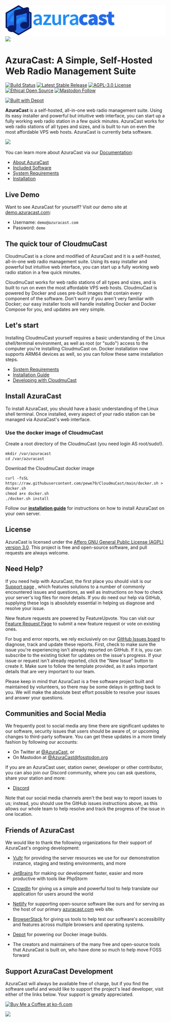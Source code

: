 ![](https://github.com/PeWe79/CloudmuCast/raw/main/resources/azuracast.png)![](https://static.scarf.sh/a.png?x-pxid=d5169ead-cdcf-482c-ab64-c7137d3f8769)

# AzuraCast: A Simple, Self-Hosted Web Radio Management Suite

[![Build Status](https://github.com/azuracast/azuracast/workflows/Build,%20Test%20and%20Publish/badge.svg)](https://github.com/AzuraCast/AzuraCast/actions)
[![Latest Stable Release](https://img.shields.io/packagist/v/azuracast/azuracast.svg?label=latest+stable+version)]()
[![AGPL-3.0 License](https://img.shields.io/github/license/azuracast/azuracast.svg)]()
[![Ethical Open Source](https://img.shields.io/badge/open-ethical-%234baaaa)](https://ethicalsource.dev/definition/)
[![Mastodon Follow](https://img.shields.io/mastodon/follow/000062116?domain=https%3A%2F%2Ffosstodon.org&style=social)](https://fosstodon.org/@AzuraCast)

[![Built with Depot](https://depot.dev/badges/built-with-depot.svg)](https://depot.dev/?utm_source=AzuraCast)

**AzuraCast** is a self-hosted, all-in-one web radio management suite. Using its easy installer and powerful but
intuitive web interface, you can start up a fully working web radio station in a few quick minutes. AzuraCast works for
web radio stations of all types and sizes, and is built to run on even the most affordable VPS web hosts. AzuraCast is
currently beta software.

![](https://www.azuracast.com/img/ScreenshotTour.gif)

You can learn more about AzuraCast via our [Documentation](https://docs.azuracast.com/):

- [About AzuraCast](https://docs.azuracast.com/en/home#core-features)
- [Included Software](https://docs.azuracast.com/en/home#whats-included)
- [System Requirements](https://docs.azuracast.com/en/getting-started/requirements)
- [Installation](https://docs.azuracast.com/en/getting-started/installation)

## Live Demo

Want to see AzuraCast for yourself? Visit our demo site at [demo.azuracast.com](https://demo.azuracast.com/):

* Username: `demo@azuracast.com`
* Password: `demo`

## The quick tour of CloudmuCast
CloudmuCast is a clone and modified of AzuraCast and it is a self-hosted, all-in-one web radio management suite. Using its easy installer and powerful but intuitive web interface, you can start up a fully working web radio station in a few quick minutes.

CloudmuCast works for web radio stations of all types and sizes, and is built to run on even the most affordable VPS web hosts.
CloudmuCast is powered by Docker and uses pre-built images that contain every component of the software. Don't worry if you aren't very familiar with Docker; our easy installer tools will handle installing Docker and Docker Compose for you, and updates are very simple.

## Let's start
Installing CloudmuCast yourself requires a basic understanding of the Linux shell/terminal environment, as well as root (or "sudo") access to the computer you're installing CloudmuCast on.
Docker installation now supports ARM64 devices as well, so you can follow these same installation steps.
- [System Requirements](https://docs.azuracast.com/en/getting-started/requirements)
- [Installation Guide](https://docs.azuracast.com/en/getting-started/installation/docker)
- [Developing with CloudmuCast](https://docs.azuracast.com/en/developers/getting-started)

## Install AzuraCast

To install AzuraCast, you should have a basic understanding of the Linux shell terminal. Once installed, every aspect of
your radio station can be managed via AzuraCast's web interface.

### Use the docker image of CloudmuCast
Create a root directory of the CloudmuCast (you need login AS root/sudo!).
```
mkdir /var/azuracast
cd /var/azuracast
```

Download the CloudmuCast docker image
```
curl -fsSL https://raw.githubusercontent.com/pewe79/CloudmuCast/main/docker.sh > docker.sh
chmod a+x docker.sh
./docker.sh install
```

Follow our **[installation guide](https://docs.azuracast.com/en/getting-started/installation)** for instructions on how
to install AzuraCast on your own server.

## License

AzuraCast is licensed under
the [Affero GNU General Public License (AGPL) version 3.0](https://github.com/AzuraCast/AzuraCast/blob/main/LICENSE.md).
This project is free
and open-source software, and pull requests are always welcome.

## Need Help?

If you need help with AzuraCast, the first place you should visit is
our [Support page](https://docs.azuracast.com/en/user-guide/troubleshooting)
, which features solutions to a number of commonly encountered issues and questions, as well as instructions on how to
check your server's log files for more details. If you do need our help via GitHub, supplying these logs is absolutely
essential in helping us diagnose and resolve your issue.

New feature requests are powered by FeatureUpvote. You can visit
our [Feature Request Page](https://features.azuracast.com/) to submit a new feature request or vote on existing ones.

For bug and error reports, we rely exclusively on
our [GitHub Issues board](https://github.com/AzuraCast/AzuraCast/issues?q=is%3Aissue+is%3Aopen+sort%3Aupdated-desc) to
diagnose, track and update these reports. First, check to make sure the issue you're experiencing isn't already reported
on GitHub. If it is, you can subscribe to the existing ticket for updates on the issue's progress. If your issue or
request isn't already reported, click the "New Issue" button to create it. Make sure to follow the template provided, as
it asks important details that are very important to our team.

Please keep in mind that AzuraCast is a free software project built and maintained by volunteers, so there may be some
delays in getting back to you. We will make the absolute best effort possible to resolve your issues and answer your
questions.

## Communities and Social Media

We frequently post to social media any time there are significant updates to our software, security issues that users
should be aware of, or upcoming changes to third-party software. You can get these updates in a more timely fashion by
following our accounts:

- On Twitter at [@AzuraCast](https://twitter.com/azuracast), or
- On Mastodon at [@AzuraCast@fosstodon.org](https://fosstodon.org/@AzuraCast)

If you are an AzuraCast user, station owner, developer or other contributor, you can also join our Discord community,
where you can ask questions, share your station and more:

- [Discord](https://discord.gg/azuracast)

Note that our social media channels aren't the best way to report issues to us; instead, you should use the GitHub
issues instructions above, as this allows our whole team to help resolve and track the progress of the issue in one
location.

## Friends of AzuraCast

We would like to thank the following organizations for their support of AzuraCast's ongoing development:

- [Vultr](https://www.vultr.com/marketplace/apps/azuracast?ref=8888059) for providing the server resources we use for
  our demonstration instance, staging and testing environments, and more
- [JetBrains](https://www.jetbrains.com/) for making our development faster, easier and more productive with tools like
  PhpStorm
- [CrowdIn](https://crowdin.com/) for giving us a simple and powerful tool to help translate our application for users
  around the world
- [Netlify](https://www.netlify.com/) for supporting open-source software like ours and for serving as the host of our
  primary [azuracast.com](https://www.azuracast.com/) web site.
- [BrowserStack](https://www.browserstack.com/) for giving us tools to help test our software's accessibility and
  features across multiple browsers and operating systems.
- [Depot](https://depot.dev/?utm_source=AzuraCast) for powering our Docker image builds.

- The creators and maintainers of the many free and open-source tools that AzuraCast is built on, who have done so much
  to help move FOSS forward

## Support AzuraCast Development

AzuraCast will always be available free of charge, but if you find the software useful and would like to support the
project's lead developer, visit either of the links below. Your support is greatly appreciated.

<a href="https://ko-fi.com/silvereagle" target="_blank" title="Buy me a coffee!"><img height='32' style='border:0px;height:32px;' src='https://az743702.vo.msecnd.net/cdn/kofi1.png?v=b' border='0' alt='Buy Me a Coffee at ko-fi.com' /></a>

<a href="https://www.patreon.com/bePatron?u=232463" target="_blank" title="Become a Patron"><img src="https://c5.patreon.com/external/logo/become_a_patron_button.png"></a>
